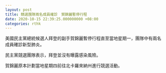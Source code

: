 ```yaml
---
layout: post
title: 競選團隊兩名成員確診　賀錦麗暫停行程
date: 2020-10-15 22:39:25.000000000 +08:00
categories: rthk
---
```


美國民主黨總統候選人拜登的副手賀錦麗暫停行程直至當地星期一，團隊中有兩名成員確診新型肺炎。

民主黨競選團隊表示，拜登並沒有曝露感染風險。

賀錦麗原本計劃當地星期四前往北卡羅來納州進行競選活動。
